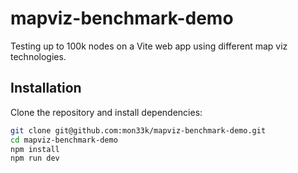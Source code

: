 
# mapviz-benchmark-demo
Testing up to 100k nodes on a Vite web app using different map viz technologies. 

## Installation

Clone the repository and install dependencies:

```bash
git clone git@github.com:mon33k/mapviz-benchmark-demo.git
cd mapviz-benchmark-demo
npm install
npm run dev 